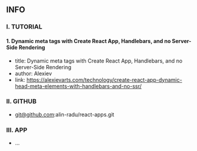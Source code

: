## INFO

### I. TUTORIAL

#### 1. Dynamic meta tags with Create React App, Handlebars, and no Server-Side Rendering

- title: Dynamic meta tags with Create React App, Handlebars, and no Server-Side Rendering
- author: Alexiev
- link: https://alexievarts.com/technology/create-react-app-dynamic-head-meta-elements-with-handlebars-and-no-ssr/

### II. GITHUB

- git@github.com:alin-radu/react-apps.git

### III. APP

- ...
